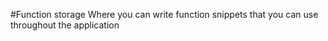 #Function storage
Where you can write function snippets that you can use throughout the application
